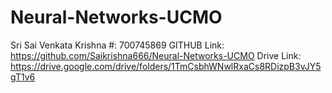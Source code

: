 # Neural-Networks-UCMO
Sri Sai Venkata Krishna
#: 700745869
GITHUB Link: https://github.com/Saikrishna666/Neural-Networks-UCMO
Drive Link: https://drive.google.com/drive/folders/1TmCsbhWNwlRxaCs8RDizpB3vJY5gT1v6
